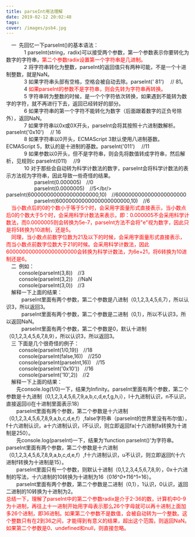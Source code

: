 ```yaml
---
title: parseInt用法理解
date: 2019-02-12 20:02:48
tags:
cover: /images/psb4.jpg
---
```

&ensp;&ensp;一&ensp;先回忆一下parseInt()的基本语法：<br/>
&ensp;&ensp;&ensp;&ensp;&ensp;&ensp;&ensp;1 parseInt(string，radix)可以接受两个参数，第一个参数表示你要转化为数字的字符串，<font color="red">第二个参数radix设置第一个字符串是几进制。</font><br/>
&ensp;&ensp;&ensp;&ensp;&ensp;&ensp;&ensp;2 将字符串转化为整数，parseInt的返回值只有两种可能，不是一个十进制整数，就是NaN。<br/>
&ensp;&ensp;&ensp;&ensp;&ensp;&ensp;&ensp;3 如果字符串头部有空格，空格会被自动去除。parseInt('   81') &ensp;&ensp;// 81。<br/>
&ensp;&ensp;&ensp;&ensp;&ensp;&ensp;&ensp;4 <font color="red">如果parseInt的参数不是字符串，则会先转为字符串再转换。</font><br/>
&ensp;&ensp;&ensp;&ensp;&ensp;&ensp;&ensp;5 字符串转为整数的时候，是一个个字符依次转换，如果遇到不能转为数字的字符，就不再进行下去，返回已经转好的部分。<br/>
&ensp;&ensp;&ensp;&ensp;&ensp;&ensp;&ensp;6 如果字符串的第一个字符不能转化为数字（后面跟着数字的正负号除外），返回NaN。<br/>
&ensp;&ensp;&ensp;&ensp;&ensp;&ensp;&ensp;7 如果字符串以0x或0X开头，parseInt会将其按照十六进制数解析。parseInt('0x10') &ensp;&ensp;// 16<br/>
&ensp;&ensp;&ensp;&ensp;&ensp;&ensp;&ensp;8 如果字符串以0开头，ECMAScript 3默认使用八进制基数。ECMAScript 5，默认的是十进制的基数。parseInt('011') &ensp;&ensp;//11<br/>
&ensp;&ensp;&ensp;&ensp;&ensp;&ensp;&ensp;9 如果参数以0开头，但不是字符串，则会先将数值转成字符串，然后解析，见规则c  parseInt(011) &ensp;&ensp;//9<br/>
&ensp;&ensp;&ensp;&ensp;&ensp;&ensp;&ensp;10 对于那些会自动转为科学计数法的数字，parseInt会将科学计数法的表示方法视为字符串，因此导致一些奇怪的结果。<br/>
&ensp;&ensp;&ensp;&ensp;&ensp;&ensp;&ensp;&ensp;&ensp;&ensp;&ensp;parseInt(0.000005)&ensp;&ensp;//0<br/>
&ensp;&ensp;&ensp;&ensp;&ensp;&ensp;&ensp;&ensp;&ensp;&ensp;&ensp;parseInt(0.0000005)&ensp;&ensp;//5</br/>
&ensp;&ensp;&ensp;&ensp;&ensp;&ensp;&ensp;&ensp;&ensp;&ensp;&ensp;parseInt(6000000000000000000000,10)&ensp;&ensp;//6000000000000000000000<br/>
&ensp;&ensp;&ensp;&ensp;&ensp;&ensp;&ensp;&ensp;&ensp;&ensp;&ensp;parseInt(60000000000000000000000,10)&ensp;&ensp;//6<br/>
&ensp;&ensp;<font color="red">当小数点后的0的个数小于等于5个时，会采用字面量形式直接表示，当小数点后0的个数大于5个时，会采用科学计数法来表示，即：0.000005不会采用科学计数法，而0.0000005则会转换为5e-7，parseInt方法不会将"e"视为数字，因此只是将5转换为10进制，还是5。<br/>
&ensp;&ensp;同理，当小数点前数字位数为21及以下的时候，会采用字面量形式直接表示，而当小数点前数字位数大于21的时候。会采用科学计数法，因此6000000000000000000000会转换为科学计数法，为6e+21，将6转换为10进制还是6。<br/></font>
&ensp;&ensp;二&ensp;例如：</br>
&ensp;&ensp;&ensp;&ensp;&ensp;console(parseInt(3,8))&ensp;&ensp;//3<br/>
&ensp;&ensp;&ensp;&ensp;&ensp;console(parseInt(3,2))&ensp;&ensp;//NaN<br/>
&ensp;&ensp;&ensp;&ensp;&ensp;console(parseInt(3,0))&ensp;&ensp;//3<br/>
&ensp;&ensp;解释一下上面的结果：<br/>
&ensp;&ensp;&ensp;&ensp;&ensp;&ensp;parseInt里面有两个参数，第二个参数是八进制（0,1,2,3,4,5,6,7），所以认识3，所以返回3。<br/>
&ensp;&ensp;&ensp;&ensp;&ensp;&ensp;parseInt里面有两个参数，第二个参数是二进制（0,1），所以不认识3，所以返回NaN。<br/>
&ensp;&ensp;&ensp;&ensp;&ensp;&ensp;parseInt里面有两个参数，第二个参数是0，默认十进制（0,1,2,3,4,5,6,7,8,9），所以认识3，所以返回3。<br/>
&ensp;&ensp;三 下面是几个很奇怪的例子：<br/>
&ensp;&ensp;&ensp;&ensp;&ensp;console(parseInt(1/0,19))&ensp;&ensp;//18<br/>
&ensp;&ensp;&ensp;&ensp;&ensp;console(parseInt(false,16))&ensp;&ensp;//250<br/>
&ensp;&ensp;&ensp;&ensp;&ensp;console(parseInt(parseInt,16))&ensp;&ensp;//15<br/>
&ensp;&ensp;&ensp;&ensp;&ensp;console(parseInt('0x10'))&ensp;&ensp;//16<br/>
&ensp;&ensp;&ensp;&ensp;&ensp;console(parseInt('10',2))&ensp;&ensp;//2<br/>
&ensp;&ensp;解释一下上面的结果：<br/>
&ensp;&ensp;&ensp;&ensp;先console.log(1/0)一下，结果为Infinity。parseInt里面有两个参数，第二个参数是十九进制（0,1,2,3,4,5,6,7,9,a,b,c,d,e,f,g,h,i），I十九进制认识，n不认识，直接返回i(i在十进制里面表示18）<br/>
&ensp;&ensp;&ensp;&ensp;parseInt里面有两个参数，第二个参数是十六进制（0,1,2,3,4,5,6,7,8,9,a,b,c,d,e,f）,false字符串（parseInt的世界里没有布尔值），f十六进制认识，a十六进制认识，l不认识，则立即返回fa(十六进制fa转换为十进制是250）。<br/>
&ensp;&ensp;&ensp;&ensp;先console.log(parseInt)一下，结果为'function parseInt()'为字符串。parseInt里面有两个参数，第二个参数是十六进制（0,1,2,3,4,5,6,7,8,9,a,b,c,d,e,f）,f十六进制认识，u不认识，则立即返回f(十六进制f转换为十进制是15）。<br/>
&ensp;&ensp;&ensp;&ensp;parseInt里面只有一个参数，则默认十进制（0,1,2,3,4,5,6,7,8,9），0x十六进制的写法，十六进制的10转换为十进制为16（0*16^0+1*16^1=16）。<br/>
&ensp;&ensp;&ensp;&ensp;parseInt里面有两个参数，第二个参数是二进制（0,1），1认识，0认识，返回二进制的10转换为十进制为2。<br/>
<font color="red">总结一下，理解了parseInt中的第二个参数radix是介于2-36的数，计算机中0-9为十进制，再往上十一进制开始用字母表示那么26个字母就可以再十进制上面加多26个进制，即36进制。如果第二个参数不是数值，会被自动转为一个整数。这个整数只有在2到36之间，才能得到有意义的结果，超出这个范围，则返回NaN。如果第二个参数是0、undefined和null，则直接忽略。</font><br/>


